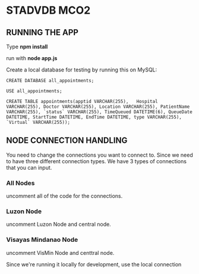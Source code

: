 # STADVDB MCO2
 
## RUNNING THE APP

Type **npm install**

run with **node app.js**

Create a local database for testing by running this on MySQL:

```
CREATE DATABASE all_appointments;

USE all_appointments;

CREATE TABLE appointments(apptid VARCHAR(255),   Hospital VARCHAR(255), Doctor VARCHAR(255), Location VARCHAR(255), PatientName VARCHAR(255), `status` VARCHAR(255), TimeQueued DATETIME(6), QueueDate DATETIME, StartTime DATETIME, EndTime DATETIME, type VARCHAR(255), `Virtual` VARCHAR(255));

```

## NODE CONNECTION HANDLING

You need to change the connections you want to connect to. Since we need to have three different connection types. We have 3 types of connections that you can input.

### All Nodes
uncomment all of the code for the connections.

### Luzon Node

uncomment Luzon Node and central node.

### Visayas Mindanao Node

uncomment VisMin Node and centtral node.

Since we're running it locally for development, use the local connection